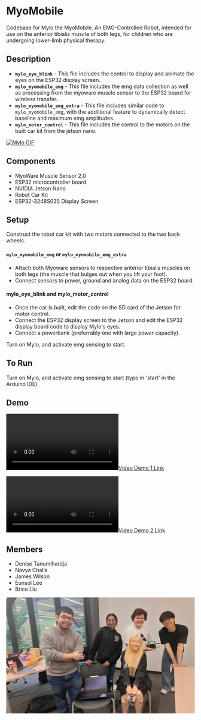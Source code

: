 # MyoMobile
Codebase for Mylo the MyoMobile. An EMG-Controlled Robot, intended for use on the anterior tibialis muscle of both legs, for children who are undergoing lower-limb physical therapy.

## Description
* **`mylo_eye_blink`** - This file includes the control to display and animate the eyes on the ESP32 display screen.
* **`mylo_myomobile_emg`** - This file includes the emg data collection as well as processing from the myoware muscle sensor to the ESP32 board for wireless transfer.
* **`mylo_myomobile_emg_extra`** - This file includes similar code to `mylo_myomobile_emg`, with the additional feature to dynamically detect baseline and maximum emg amplitudes.
* **`mylo_motor_control`** - This file includes the control to the motors on the built car kit from the jetson nano.

[![Mylo GIF](https://github.com/Detadja/MyoMobile/blob/main/media/Blink_Car.gif)](https://github.com/Detadja)

## Components
* MyoWare Muscle Sensor 2.0
* ESP32 microcontroller board
* NVIDIA Jetson Nano
* Robot Car Kit
* ESP32-3248S035 Display Screen

## Setup
Construct the robot car kit with two motors connected to the two back wheels.

#### `mylo_myomobile_emg` or `mylo_myomobile_emg_extra`
* Attach both Myoware sensors to respective anterior tibialis muscles on both legs (the muscle that bulges out when you lift your foot).
* Connect sensors to power, ground and analog data on the ESP32 board.

#### mylo_eye_blink and mylo_motor_control
* Once the car is built, edit the code on the SD card of the Jetson for motor control.
* Connect the ESP32 display screen to the Jetson and edit the ESP32 display board code to display Mylo's eyes.
* Connect a powerbank (preferrably one with large power capacity).

Turn on Mylo, and activate emg sensing to start.

## To Run
Turn on Mylo, and activate emg sensing to start (type in 'start' in the Arduino IDE).

## Demo
[![Video Demo 1 Link](https://github.com/Detadja/MyoMobile/blob/main/media/Beep_Boop_Up_Down_AHHH.mp4)](https://youtu.be/cPQCvYvUF9M "Mylo Demo 1")

[![Video Demo 2 Link](https://github.com/Detadja/MyoMobile/blob/main/media/IMG4202.mov.mp4)](https://youtu.be/iq79IugJJkw "Mylo Demo 2")

## Members
* Denise Tanumihardja
* Navya Challa
* James Wilson
* Eunsol Lee
* Brice Liu

[![Group Pic Here](https://github.com/Detadja/MyoMobile/blob/main/media/IMG20250517175116.jpg)](https://github.com/Detadja)
